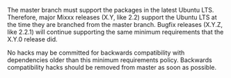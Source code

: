 The master branch must support the packages in the latest Ubuntu LTS. Therefore, major Mixxx releases (X.Y, like 2.2) support the Ubuntu LTS at the time they are branched from the master branch. Bugfix releases (X.Y.Z, like 2.2.1) will continue supporting the same minimum requirements that the X.Y.0 release did.

No hacks may be committed for backwards compatibility with dependencies older than this minimum requirements policy. Backwards compatibility hacks should be removed from master as soon as possible.